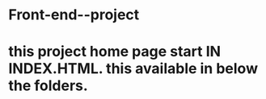 # Front-end--project
# this project home page start IN  INDEX.HTML. this available in below the folders.
